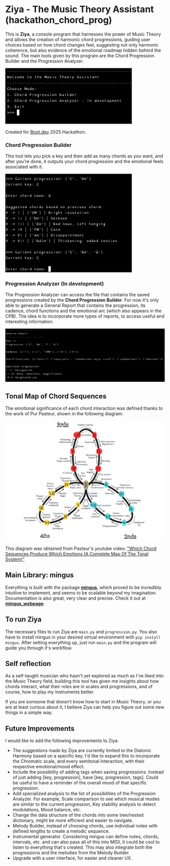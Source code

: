 # Ziya - The Music Theory Assistant (hackathon_chord_prog)

This is **Ziya**, a console program that harnesses the power of Music Theory and allows the creation of harmonic chord progressions, guiding user choices based on how chord changes feel, suggesting not only harmonic coherence, but also evidence of the emotional roadmap hidden behind the sound. The main tools given by this program are the Chord Progression Builder and the Progression Analyzer. 

<img src="img/ziya_welcome.png" style="width:400px;"/>

Created for [Boot.dev](http://boot.dev) 2025 Hackathon.

### Chord Progression Builder
This tool lets you pick a key and then add as many chords as you want, and after you're done, it outputs your chord progression and the emotional feels associated with it. 

<img src="img/ziya_cpb_example.png" alt="Example of Progression Builder" style="width:400px;"/>

### Progression Analyzer (In development)
The Progression Analyzer can access the file that contains the saved progressions created by the **Chord Progression Builder**. For now it's only able to generate a General Report that contains the progression, its cadence, chord functions and the emotional arc (which also appears in the CPB). The idea is to incorporate more types of reports, to access useful and interesting information. 

<img src="img/ziya_analyzer_report.png" alt="Analyzer Report" style="width:800px;"/>

## Tonal Map of Chord Sequences
The emotional significance of each chord interaction was defined thanks to the work of Pur Pasteur, shown in the following diagram: 

![Tonal_Map_of_Chord_Sequences](img/image.png)

This diagram was obtained from Pasteur's youtube video: ["Which Chord Sequences Produce Which Emotions (A Complete Map Of The Tonal System)"](https://www.youtube.com/watch?v=n6MViTAfNio)

## Main Library: mingus
Everything is built with the package **[mingus](https://github.com/bspaans/python-mingus)**, which proved to be incredibly intuitive to implement, and seems to be scalable beyond my imagination. Documentation is also great, very clear and precise. Check it out at **[mingus_webpage](https://bspaans.github.io/python-mingus/index.html)**.  

## To run Ziya
The necessary files to run Ziya are `main.py` and `progression.py`. You also have to install mingus in your desired virtual environment with `pip install mingus`. After setting everything up, just run `main.py` and the program will guide you through it's workflow.

## Self reflection
As a self-taught musician who hasn't yet explored as much as I've liked into the Music Theory field, building this tool has given me insights about how chords interact, what their roles are in scales and progressions, and of course, how to play my instruments better. 

If you are someone that doesn't know how to start in Music Theory, or you are at least curious about it, I believe Ziya can help you figure out some new things in a simple way. 

## Future Improvements
I would like to add the following improvements to Ziya:

- The suggestions made by Ziya are currently limited to the Diatonic Harmony based on a specific key. I'd like to expand this to incorporate the Chromatic scale, and every semitonal interaction, with their respective emotional/mood effect.
- Include the possibility of adding tags when saving progressions. Instead of just adding [key, progression], have [key, progression, tags]. Could be useful to have a reminder of the overall mood of that specific progression. 
- Add specialized analysis to the list of possibilities of the Progression Analyzer. For example, Scale comparison to see which musical modes are similar to the current progression, Key stability analysis to detect modulations, Mood balance, etc.
- Change the data structure of the chords into some tree/nested dictionary, might be more efficient and easier to navigate.
- Melody Builder, instead of choosing chords, use individual notes with defined lengths to create a melodic sequence.
- Instrumental generator. Considering mingus can define notes, chords, intervals, etc. and can also pass all of this into MIDI, it could be cool to listen to everything that's created. This may also integrate both the progressions and the melodies from the Melody Builder.
- Upgrade with a user interface, for easier and cleaner UX.
